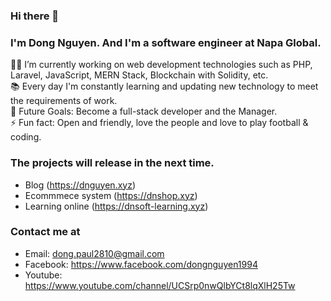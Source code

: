 ### Hi there 👋

### I'm Dong Nguyen. And I'm a software engineer at Napa Global.

👨‍💻 I’m currently working on web development technologies such as PHP, Laravel, JavaScript, MERN Stack, Blockchain with Solidity, etc.<br />
📚 Every day I'm constantly learning and updating new technology to meet the requirements of work.<br />
🎯 Future Goals: Become a full-stack developer and the Manager.<br />
⚡ Fun fact: Open and friendly, love the people and love to play football & coding.<br />

### The projects will release in the next time.
+ Blog (https://dnguyen.xyz)
+ Ecommmece system (https://dnshop.xyz)
+ Learning online (https://dnsoft-learning.xyz)

### Contact me at
+ Email: dong.paul2810@gmail.com
+ Facebook: https://www.facebook.com/dongnguyen1994
+ Youtube: https://www.youtube.com/channel/UCSrp0nwQlbYCt8lqXlH25Tw
